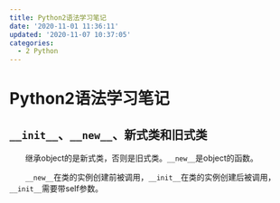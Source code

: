 ```yaml
---
title: Python2语法学习笔记
date: '2020-11-01 11:36:11'
updated: '2020-11-07 10:37:05'
categories:
  - 2 Python
---
```

# Python2语法学习笔记

## `__init__`、`__new__`、新式类和旧式类

　　继承object的是新式类，否则是旧式类。`__new__`是object的函数。

　　`__new__`在类的实例创建前被调用，`__init__`在类的实例创建后被调用，`__init__`需要带self参数。
